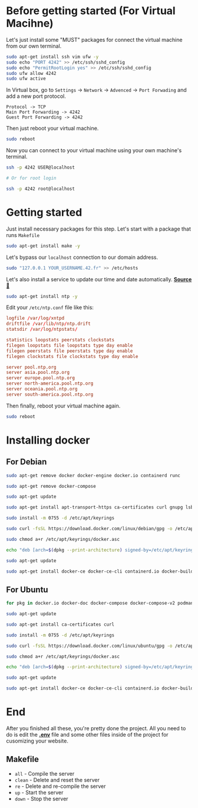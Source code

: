 
# Before getting started (For Virtual Macihne)

Let's just install some "MUST" packages for connect the virtual machine from our own terminal.

```sh
sudo apt-get install ssh vim ufw -y
sudo echo "PORT 4242" >> /etc/ssh/sshd_config
sudo echo "PermitRootLogin yes" >> /etc/ssh/sshd_config
sudo ufw allow 4242
sudo ufw active
```

In Virtual box, go to `Settings` -> `Network` -> `Advenced` -> `Port Forwading` and add a new port protocol.

```
Protocol -> TCP
Main Port Forwarding -> 4242
Guest Port Forwarding -> 4242
```

Then just reboot your virtual machine.

```sh
sudo reboot
```

Now you can connect to your virtual machine using your own machine's terminal.

```sh
ssh -p 4242 USER@localhost

# Or for root login

ssh -p 4242 root@localhost
```

# Getting started

Just install necessary packages for this step. Let's start with a package that runs `Makefile`

```sh
sudo apt-get install make -y
```

Let's bypass our `localhost` connection to our domain address.

```sh
sudo "127.0.0.1 YOUR_USERNAME.42.fr" >> /etc/hosts
```

Let's also install a service to update our time and date automatically. [**Source 🔗**](https://superuser.com/questions/323062/how-to-set-debian-to-automatically-update-time-and-date)

```sh
sudo apt-get install ntp -y
```

Edit your `/etc/ntp.conf` file like this:

```conf
logfile /var/log/xntpd
driftfile /var/lib/ntp/ntp.drift
statsdir /var/log/ntpstats/

statistics loopstats peerstats clockstats
filegen loopstats file loopstats type day enable
filegen peerstats file peerstats type day enable
filegen clockstats file clockstats type day enable

server pool.ntp.org
server asia.pool.ntp.org
server europe.pool.ntp.org
server north-america.pool.ntp.org
server oceania.pool.ntp.org
server south-america.pool.ntp.org
```

Then finally, reboot your virtual machine again.

```sh
sudo reboot
```

# Installing docker

## For Debian
```sh
sudo apt-get remove docker docker-engine docker.io containerd runc

sudo apt-get remove docker-compose

sudo apt-get update

sudo apt-get install apt-transport-https ca-certificates curl gnupg lsb-release -y

sudo install -m 0755 -d /etc/apt/keyrings

sudo curl -fsSL https://download.docker.com/linux/debian/gpg -o /etc/apt/keyrings/docker.asc

sudo chmod a+r /etc/apt/keyrings/docker.asc

echo "deb [arch=$(dpkg --print-architecture) signed-by=/etc/apt/keyrings/docker.asc] https://download.docker.com/linux/debian $(. /etc/os-release && echo "$VERSION_CODENAME") stable" | sudo tee /etc/apt/sources.list.d/docker.list > /dev/null

sudo apt-get update

sudo apt-get install docker-ce docker-ce-cli containerd.io docker-buildx-plugin docker-compose-plugin docker-compose -y
```

## For Ubuntu
```sh
for pkg in docker.io docker-doc docker-compose docker-compose-v2 podman-docker containerd runc; do sudo apt-get remove $pkg; done

sudo apt-get update

sudo apt-get install ca-certificates curl

sudo install -m 0755 -d /etc/apt/keyrings

sudo curl -fsSL https://download.docker.com/linux/ubuntu/gpg -o /etc/apt/keyrings/docker.asc

sudo chmod a+r /etc/apt/keyrings/docker.asc

echo "deb [arch=$(dpkg --print-architecture) signed-by=/etc/apt/keyrings/docker.asc] https://download.docker.com/linux/ubuntu $(. /etc/os-release && echo "$VERSION_CODENAME") stable" | sudo tee /etc/apt/sources.list.d/docker.list > /dev/null

sudo apt-get update

sudo apt-get install docker-ce docker-ce-cli containerd.io docker-buildx-plugin docker-compose-plugin
```

# End

After you finished all these, you're pretty done the project. All you need to do is edit the [**.env**](https://github.com/TeomanDeniz/Inception/blob/main/srcs/.conf) file and some other files inside of the project for cusomizing your website.

## Makefile

* `all` - Compile the server
* `clean` - Delete and reset the server
* `re` - Delete and re-compile the server
* `up` - Start the server
* `down` - Stop the server
